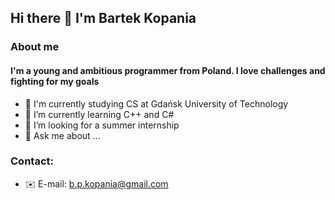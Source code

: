 ## Hi there 👋 I'm Bartek Kopania

### About me
#### I'm a young and ambitious programmer from Poland. I love challenges and fighting for my goals
- 🏫 I'm currently studying CS at Gdańsk University of Technology
- 🌱 I’m currently learning C++ and C#
- 🔎 I’m looking for a summer internship
- 💬 Ask me about ...

### Contact:
- ✉️ E-mail: b.p.kopania@gmail.com
